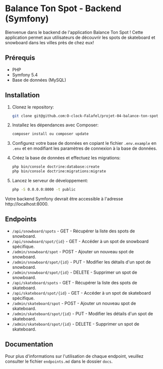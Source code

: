 # Balance Ton Spot - Backend (Symfony)

Bienvenue dans le backend de l'application Balance Ton Spot ! Cette application permet aux utilisateurs de découvrir les spots de skateboard et snowboard dans les villes près de chez eux!

## Prérequis

- PHP
- Symfony 5.4
- Base de données (MySQL)

## Installation

1. Clonez le repository:

    ```bash
    git clone git@github.com:O-clock-Falafel/projet-04-balance-ton-spot-back.git
    ```

2. Installez les dépendances avec Composer:

    ```bash
    composer install ou composer update
    ```

3. Configurez votre base de données en copiant le fichier `.env.example` en `.env` et en modifiant les paramètres de connexion à la base de données.

4. Créez la base de données et effectuez les migrations:

    ```bash
    php bin/console doctrine:database:create
    php bin/console doctrine:migrations:migrate
    ```

5. Lancez le serveur de développement:

    ```bash
    php -S 0.0.0.0:8000 -t public
    ```

Votre backend Symfony devrait être accessible à l'adresse http://localhost:8000.

## Endpoints

- `/api/snowboard/spots` - GET - Récupérer la liste des spots de snowboard.
- `/api/snowboard/spot/{id}` - GET - Accéder à un spot de snowboard spécifique.
- `/admin/snowboard/spot` - POST - Ajouter un nouveau spot de snowboard.
- `/admin/snowboard/spot/{id}` - PUT - Modifier les détails d'un spot de snowboard.
- `/admin/snowboard/spot/{id}` - DELETE - Supprimer un spot de snowboard.
- `/api/skateboard/spots` - GET - Récupérer la liste des spots de skateboard.
- `/api/skateboard/spot/{id}` - GET - Accéder à un spot de skateboard spécifique.
- `/admin/skateboard/spot` - POST - Ajouter un nouveau spot de skateboard.
- `/admin/skateboard/spot/{id}` - PUT - Modifier les détails d'un spot de skateboard.
- `/admin/skateboard/spot/{id}` - DELETE - Supprimer un spot de skateboard.

## Documentation

Pour plus d'informations sur l'utilisation de chaque endpoint, veuillez consulter le fichier `endpoints.md` dans le dossier `docs`.
